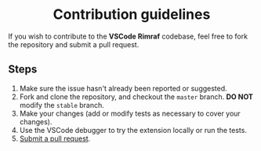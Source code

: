 <h1 align="center">Contribution guidelines</h1>

If you wish to contribute to the **VSCode Rimraf** codebase, feel free to fork the repository and submit a pull request.

## Steps

1.  Make sure the issue hasn't already been reported or suggested.
1.  Fork and clone the repository, and checkout the `master` branch. **DO NOT** modify the `stable` branch.
1.  Make your changes (add or modify tests as necessary to cover your changes).
1.  Use the VSCode debugger to try the extension locally or run the tests.
1.  [Submit a pull request](https://github.com/luisferlcc/vscode-rimraf/compare).
